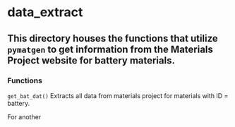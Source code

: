 # data_extract

## This directory houses the functions that utilize ``pymatgen`` to get information from the Materials Project website for battery materials.

### Functions
`get_bat_dat()`
Extracts all data from materials project for materials with ID = battery.

For another
